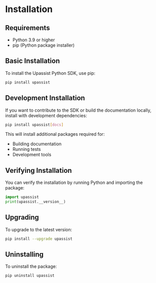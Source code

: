 # Installation

## Requirements

- Python 3.9 or higher
- pip (Python package installer)

## Basic Installation

To install the Upassist Python SDK, use pip:

```bash
pip install upassist
```

## Development Installation

If you want to contribute to the SDK or build the documentation locally, install with development dependencies:

```bash
pip install upassist[docs]
```

This will install additional packages required for:
- Building documentation
- Running tests
- Development tools

## Verifying Installation

You can verify the installation by running Python and importing the package:

```python
import upassist
print(upassist.__version__)
```

## Upgrading

To upgrade to the latest version:

```bash
pip install --upgrade upassist
```

## Uninstalling

To uninstall the package:

```bash
pip uninstall upassist
``` 